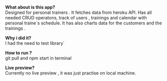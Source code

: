 **What about is this app?**
<br />
Designed for personal trainers . It fetches data from heroku API. Has all needed CRUD operatons, track of users , trainings and calendar with personal traine`s schedule.
It has also charts data for the customers and the trainings .
<br />

**Why i did it?**
<br />
I had the need to test library`
<br />

**How to run ?**
<br />
git pull and npm start in terminal
<br />

**Live preview?**
<br />
Currently no live preview , it was just practise on local machine.
<br />
